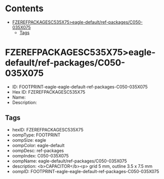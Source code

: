 



Contents
========

* [FZEREFPACKAGESC535X75>eagle-default/ref-packages/C050-035X075](#fzerefpackagesc535x75eagle-defaultref-packagesc050-035x075)
	* [Tags](#tags)

# FZEREFPACKAGESC535X75>eagle-default/ref-packages/C050-035X075

- ID: FOOTPRINT-eagle-eagle-default-ref-packages-C050-035X075
- Hex ID: FZEREFPACKAGESC535X75
- Name: 
- Description: 

## Tags

- hexID: FZEREFPACKAGESC535X75
- oompType: FOOTPRINT
- oompSize: eagle
- oompColor: eagle-default
- oompDesc: ref-packages
- oompIndex: C050-035X075
- oompName: eagle-default/ref-packages/C050-035X075
- description: &lt;b&gt;CAPACITOR&lt;/b&gt;&lt;p&gt;&#xD;
grid 5 mm, outline 3.5 x 7.5 mm
- oompID: FOOTPRINT-eagle-eagle-default-ref-packages-C050-035X075
